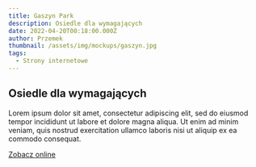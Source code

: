 ```yaml
---
title: Gaszyn Park
description: Osiedle dla wymagających
date: 2022-04-20T00:18:00.000Z
author: Przemek
thumbnail: /assets/img/mockups/gaszyn.jpg
tags:
  - Strony internetowe
---
```


## Osiedle dla wymagających

Lorem ipsum dolor sit amet, consectetur adipiscing elit, sed do eiusmod tempor incididunt ut labore et dolore magna aliqua. Ut enim ad minim veniam, quis nostrud exercitation ullamco laboris nisi ut aliquip ex ea commodo consequat. 

<a href="https://gaszynpark.pl/" title="Zobacz online" target="_blank" class="button">Zobacz online</a>
